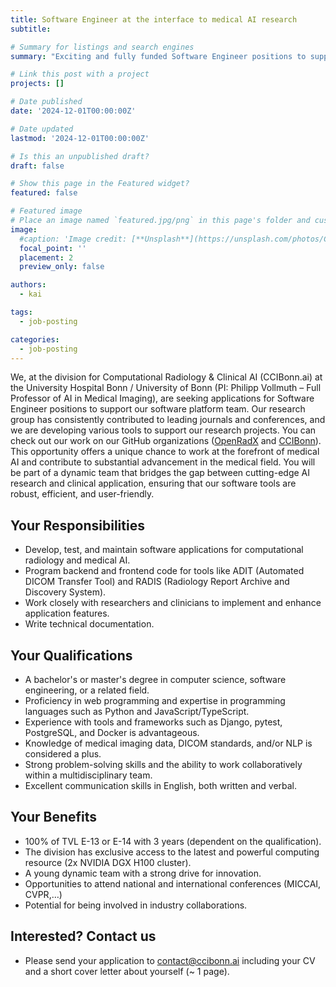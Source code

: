 ```yaml
---
title: Software Engineer at the interface to medical AI research
subtitle:

# Summary for listings and search engines
summary: "Exciting and fully funded Software Engineer positions to support our research projects in the division for Computational Radiology & Clinical AI (CCIBonn.ai) at the University Hospital Bonn / University of Bonn (PI: Philipp Vollmuth – Full Professor for AI in Medical Imaging). If you’re passionate about software engineering in the medical field, check out our job description and contact us via contact@ccibonn.ai with your CV and a short cover letter (~ 1 page) about yourself (not included in your CV)."

# Link this post with a project
projects: []

# Date published
date: '2024-12-01T00:00:00Z'

# Date updated
lastmod: '2024-12-01T00:00:00Z'

# Is this an unpublished draft?
draft: false

# Show this page in the Featured widget?
featured: false

# Featured image
# Place an image named `featured.jpg/png` in this page's folder and customize its options here.
image:
  #caption: 'Image credit: [**Unsplash**](https://unsplash.com/photos/CpkOjOcXdUY)'
  focal_point: ''
  placement: 2
  preview_only: false

authors:
  - kai

tags:
  - job-posting

categories:
  - job-posting
---
```



We, at the division for Computational Radiology & Clinical AI (CCIBonn.ai) at the University Hospital Bonn / University of Bonn (PI: Philipp Vollmuth – Full Professor of AI in Medical Imaging), are seeking applications for Software Engineer positions to support our software platform team. Our research group has consistently contributed to leading journals and conferences, and we are developing various tools to support our research projects. You can check out our work on our GitHub organizations ([OpenRadX](https://github.com/openradx) and [CCIBonn](https://github.com/CCI-Bonn)). This opportunity offers a unique chance to work at the forefront of medical AI and contribute to substantial advancement in the medical field. You will be part of a dynamic team that bridges the gap between cutting-edge AI research and clinical application, ensuring that our software tools are robust, efficient, and user-friendly.

## Your Responsibilities

-	Develop, test, and maintain software applications for computational radiology and medical AI.
-	Program backend and frontend code for tools like ADIT (Automated DICOM Transfer Tool) and RADIS (Radiology Report Archive and Discovery System).
-	Work closely with researchers and clinicians to implement and enhance application features.
-	Write technical documentation.

## Your Qualifications

-	A bachelor's or master's degree in computer science, software engineering, or a related field.
-	Proficiency in web programming and expertise in programming languages such as Python and JavaScript/TypeScript.
-	Experience with tools and frameworks such as Django, pytest, PostgreSQL, and Docker is advantageous.
-	Knowledge of medical imaging data, DICOM standards, and/or NLP is considered a plus.
-	Strong problem-solving skills and the ability to work collaboratively within a multidisciplinary team.
-	Excellent communication skills in English, both written and verbal.

## Your Benefits

-	100% of TVL E-13 or E-14 with 3 years (dependent on the qualification).
-	The division has exclusive access to the latest and powerful computing resource (2x NVIDIA DGX H100 cluster). 
-	A young dynamic team with a strong drive for innovation.
-	Opportunities to attend national and international conferences (MICCAI, CVPR,…)
- Potential for being involved in industry collaborations.

## Interested? Contact us

- Please send your application to contact@ccibonn.ai including your CV and a short cover letter about yourself (~ 1 page).
